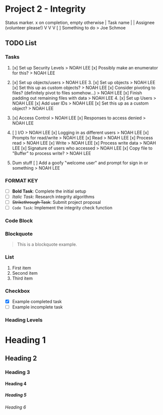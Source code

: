 # Project 2 - Integrity

Status marker. x on completion, empty otherwise
|   Task name
|   |                 Assignee (volunteer please!)
V   V                 V
[ ] Something to do > Joe Schmoe

## TODO List

### Tasks


1. [x] Set up Security Levels > NOAH LEE
    [x] Possibly make an enumerator for this? > NOAH LEE

2. [x] Set up objects/users > NOAH LEE
    3. [x] Set up objects > NOAH LEE
            [x] Set this up as custom objects? > NOAH LEE
            [x] Consider pivoting to files? (definitely pivot to files somehow...) > NOAH LEE
            [x] Finish padding out remaining files with data > NOAH LEE
    4. [x] Set up Users > NOAH LEE
            [x] Add user IDs > NOAH LEE
            [x] Set this up as a custom object? > NOAH LEE
                

5. [x] Access Control > NOAH LEE
    [x] Responses to access denied > NOAH LEE

6. [ ] I/O > NOAH LEE
        [x] Logging in as different users > NOAH LEE
        [x] Prompts for read/write > NOAH LEE
            [x] Read > NOAH LEE
                [x] Process read > NOAH LEE
            [x] Write > NOAH LEE
                [x] Process write data > NOAH LEE
                [x] Signature of users who accessed > NOAH LEE
                [x] Copy file to "Buffer" to process write? > NOAH LEE

7. Dum stuff
        [ ] Add a goofy "welcome user" and prompt for sign in or something > NOAH LEE





















### FORMAT KEY ###

- [ ] **Bold Task**: Complete the initial setup
- [ ] *Italic Task*: Research integrity algorithms
- [ ] ~~Strikethrough Task~~: Submit project proposal
- [ ] `Code Task`: Implement the integrity check function

### Code Block

### Blockquote

> This is a blockquote example.

### List

1. First item
2. Second item
3. Third item

### Checkbox

- [x] Example completed task
- [ ] Example incomplete task

### Heading Levels

# Heading 1
## Heading 2
### Heading 3
#### Heading 4
##### Heading 5
###### Heading 6

